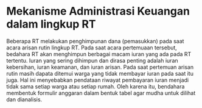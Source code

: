 # Mekanisme Administrasi Keuangan dalam lingkup RT #

Beberapa RT melakukan penghimpunan dana (pemasukkan) pada saat acara arisan rutin lingkup RT. Pada saat acara pertemuaan tersebut, bedahara RT akan menghimpun berbagai macam iuran yang ada pada RT tertentu. Iuran yang sering dihimpun dan dirasa penting adalah iuran kebersihan, iuran keamanan, dan iuran arisan.
Pada saat pertemuan arisan rutin masih dapata ditemui warga yang tidak membayar iuran pada saat itu juga. Hal ini menyebabkan pendataan riwayat pembayaran iuran menjadi tidak sama setiap warga atau setiap rumah. Oleh karena itu, bendahara membentuk formulir anggaran dalam bentuk tabel agar mudha untuk dilihat dan dianalisis.